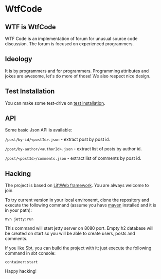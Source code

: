 WtfCode
=======

WTF is WtfCode
--------------

WTF Code is an implementation of forum for unusual source code
discussion. The forum is focused on experienced programmers.

Ideology
--------

It is by programmers and for programmers. Programming attributes and
jokes are awesome, let's do more of those! We also respect nice
design.

Test Installation
-----------------

You can make some test-drive on
[test installation](http://wtfcode-ratvier.rhcloud.com/).

API
---

Some basic Json API is available:

`/post/by-id/<postId>.json` - extract post by post id.

`/post/by-author/<authorId>.json` - extract list of posts by author id.

`/post/<postId>/comments.json` - extract list of comments by post id.

Hacking
-------

The project is based on [LiftWeb framework](http://liftweb.net/). You
are always welcome to join.

To try current version in your local environemt, clone the repository
and execute the following command (assume you have
[maven](http://maven.apache.org/) installed and it is in your path):

    mvn jetty:run

This command will start jetty server on 8080 port. Empty h2 database
will be created on start so you will be able to create users, posts
and comments.

If you like [Sbt](http://www.scala-sbt.org/), you can build the project
with it: just execute the following command in sbt console:

    container:start

Happy hacking!


